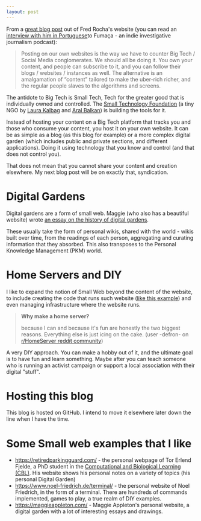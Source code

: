 ```yaml
---
layout: post
---
```


From a [great blog post](https://fredrocha.net/2025/05/21/small-web-is-beautiful/) out of Fred Rocha's website (you can read an [interview with him in Portuguese](https://fumaca.pt/uma-internet-a-escala-humana/)to Fumaça - an indie investigative journalism podcast):
> Posting on our own websites is the way we have to counter Big Tech / Social Media conglomerates. We should all be doing it. You own your content, and people can subscribe to it, and you can follow their blogs / websites / instances as well. The alternative is an amalgamation of “content” tailored to make the uber-rich richer, and the regular people slaves to the algorithms and screens.

The antidote to Big Tech is Small Tech, Tech for the greater good that is individually owned and controlled. The [Small Technology Foundation](https://small-tech.org/ ) (a tiny NGO by [Laura Kalbag](https://laurakalbag.com) and [Aral Balkan](https://ar.al)) is building the tools for it.

Instead of hosting your content on a Big Tech platform that tracks you and those who consume your content, you host it on your own website. It can be as simple as a blog (as this blog for example) or a more complex digital garden (which includes public and private sections, and different applications). Doing it using technology that you know and control (and that does not control you).

That does not mean that you cannot share your content and creation elsewhere. My next blog post will be on exactly that, syndication.

# Digital Gardens
Digital gardens are a form of small web. Maggie (who also has a beautiful website) wrote [an essay on the history of digital gardens](https://maggieappleton.com/garden-history).

These usually take the form of personal wikis, shared with the world - wikis built over time, from the readings of each person, 
aggregating and curating information that they absorbed. This also transposes to the Personal Knowledge Management (PKM) world. 


# Home Servers and DIY
I like to expand the notion of Small Web beyond the content of the website, to include creating the code that runs such website ([like this example](https://nerdculture.de/@hollie@social.coop/114623741353829817)) and even managing infrastructure where the website runs. 
> **Why make a home server?**
> 
> because I can and because it's fun are honestly the two biggest reasons. Everything else is just icing on the cake. (user -defron- on [r/HomeServer reddit community](https://www.reddit.com/r/HomeServer/comments/17ctp9j/comment/k5sab0e/?utm_source=share&utm_medium=web3x&utm_name=web3xcss&utm_term=1&utm_content=share_button))

A very DIY approach. You can make a hobby out of it, and the ultimate goal is to have fun and learn something. Maybe after you can teach someone who is running an activist campaign or support a local association with their digital "stuff".

# Hosting this blog
This blog is hosted on GitHub. I intend to move it elsewhere later down the line when I have the time.

# Some Small web examples that I like
* https://retiredparkingguard.com/ - the personal webpage of Tor Erlend Fjelde, a PhD student in the [Computational and Biological Learning (CBL)](http://mlg.eng.cam.ac.uk/). His website shows his personal notes on a variety of topics (his personal Digital Garden)
* https://www.noel-friedrich.de/terminal/ - the personal website of Noel Friedrich, in the form of a terminal. There are hundreds of commands implemented, games to play, a true realm of DIY examples.
* https://maggieappleton.com/ - Maggie Appleton's personal website, a digital garden with a lot of interesting essays and drawings.